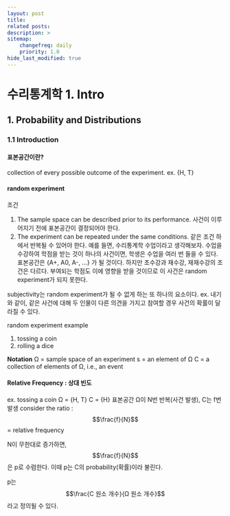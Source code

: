 ```yaml
---
layout: post
title: 
related posts:
description: >
sitemap:
    changefreq: daily
    priority: 1.0
hide_last_modified: true
---
```



# 수리통계학 1. Intro

## 1. Probability and Distributions

### 1.1 Introduction

#### 표본공간이란?
collection of every possible outcome of the experiment.
ex. {H, T}

#### random experiment
조건
1. The sample space can be described prior to its performance.
사건이 이루어지기 전에 표본공간이 결정되어야 한다.
2. The experiment can be repeated under the same conditions.
같은 조건 하에서 반복될 수 있어야 한다.
예를 들면, 수리통계학 수업이라고 생각해보자.
수업을 수강하여 학점을 받는 것이 하나의 사건이면, 학생은 수업을 여러 번 들을 수 있다. 표본공간은 {A+, A0, A-, ...} 가 될 것이다.
하지만 초수강과 재수강, 재재수강의 조건은 다르다. 부여되는 학점도 이에 영향을 받을 것이므로 이 사건은 random experiment가 되지 못한다.

subjectivity는 random experiment가 될 수 없게 하는 또 하나의 요소이다.
ex. 내기와 같이, 같은 사건에 대해 두 인물이 다른 의견을 가지고 참여할 경우 사건의 확률이 달라질 수 있다.


random experiment example
1) tossing a coin
2) rolling a dice


**Notation**
Ω = sample space of an experiment
s = an element of Ω
C = a collection of elements of Ω, i.e., an event

#### Relative Frequency : 상대 빈도
ex. tossing a coin
Ω = {H, T}
C = {H}
표본공간 Ω이 N번 반복(사건 발생), C는 f번 발생
consider the ratio : $$\frac{f}{N}$$ = relative frequency

N이 무한대로 증가하면, $$\frac{f}{N}$$은 p로 수렴한다.
이때 p는 C의 probability(확률)이라 불린다.

p는 $$\frac{C 원소 개수}{Ω 원소 개수}$$라고 정의될 수 있다.
